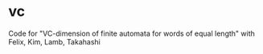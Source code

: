 # vc
Code for "VC-dimension of finite automata for words of equal length" with Felix, Kim, Lamb, Takahashi
